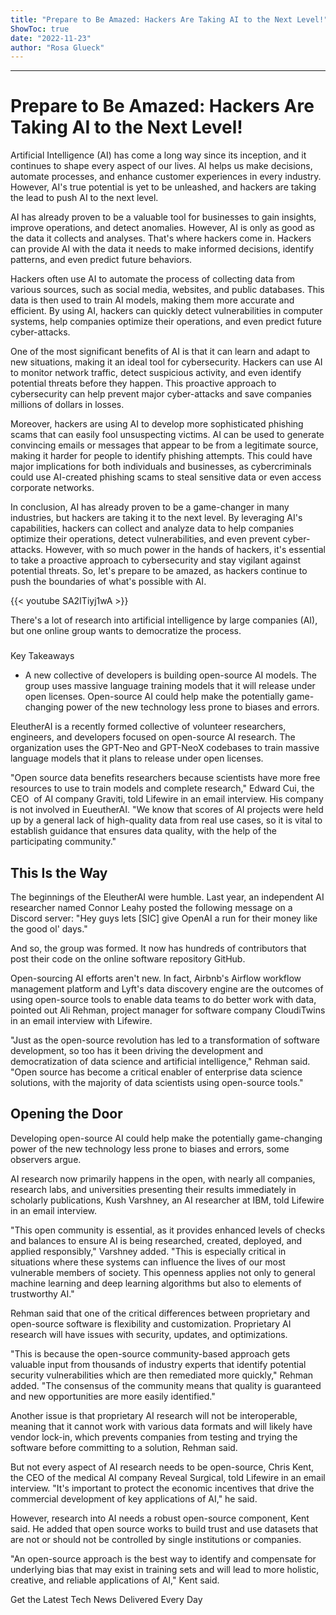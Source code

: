 ```yaml
---
title: "Prepare to Be Amazed: Hackers Are Taking AI to the Next Level!"
ShowToc: true 
date: "2022-11-23"
author: "Rosa Glueck"
---
```

*****
# Prepare to Be Amazed: Hackers Are Taking AI to the Next Level!

Artificial Intelligence (AI) has come a long way since its inception, and it continues to shape every aspect of our lives. AI helps us make decisions, automate processes, and enhance customer experiences in every industry. However, AI's true potential is yet to be unleashed, and hackers are taking the lead to push AI to the next level.

AI has already proven to be a valuable tool for businesses to gain insights, improve operations, and detect anomalies. However, AI is only as good as the data it collects and analyses. That's where hackers come in. Hackers can provide AI with the data it needs to make informed decisions, identify patterns, and even predict future behaviors.

Hackers often use AI to automate the process of collecting data from various sources, such as social media, websites, and public databases. This data is then used to train AI models, making them more accurate and efficient. By using AI, hackers can quickly detect vulnerabilities in computer systems, help companies optimize their operations, and even predict future cyber-attacks.

One of the most significant benefits of AI is that it can learn and adapt to new situations, making it an ideal tool for cybersecurity. Hackers can use AI to monitor network traffic, detect suspicious activity, and even identify potential threats before they happen. This proactive approach to cybersecurity can help prevent major cyber-attacks and save companies millions of dollars in losses.

Moreover, hackers are using AI to develop more sophisticated phishing scams that can easily fool unsuspecting victims. AI can be used to generate convincing emails or messages that appear to be from a legitimate source, making it harder for people to identify phishing attempts. This could have major implications for both individuals and businesses, as cybercriminals could use AI-created phishing scams to steal sensitive data or even access corporate networks.

In conclusion, AI has already proven to be a game-changer in many industries, but hackers are taking it to the next level. By leveraging AI's capabilities, hackers can collect and analyze data to help companies optimize their operations, detect vulnerabilities, and even prevent cyber-attacks. However, with so much power in the hands of hackers, it's essential to take a proactive approach to cybersecurity and stay vigilant against potential threats. So, let's prepare to be amazed, as hackers continue to push the boundaries of what's possible with AI.

{{< youtube SA2ITiyj1wA >}} 




There's a lot of research into artificial intelligence by large companies (AI), but one online group wants to democratize the process. 

 
### 
Key Takeaways
 
- A new collective of developers is building open-source AI models. The group uses massive language training models that it will release under open licenses. Open-source AI could help make the potentially game-changing power of the new technology less prone to biases and errors.

 

EleutherAI is a recently formed collective of volunteer researchers, engineers, and developers focused on open-source AI research. The organization uses the GPT-Neo and GPT-NeoX codebases to train massive language models that it plans to release under open licenses. 

 

"Open source data benefits researchers because scientists have more free resources to use to train models and complete research," Edward Cui, the CEO  of AI company Graviti, told Lifewire in an email interview. His company is not involved in EueutherAI. "We know that scores of AI projects were held up by a general lack of high-quality data from real use cases, so it is vital to establish guidance that ensures data quality, with the help of the participating community."

 
##   This Is the Way  
 

The beginnings of the EleutherAI were humble. Last year, an independent AI researcher named Connor Leahy posted the following message on a Discord server: "Hey guys lets [SIC] give OpenAI a run for their money like the good ol' days." 

 

And so, the group was formed. It now has hundreds of contributors that post their code on the online software repository GitHub. 

 

Open-sourcing AI efforts aren't new. In fact, Airbnb's Airflow workflow management platform and Lyft's data discovery engine are the outcomes of using open-source tools to enable data teams to do better work with data, pointed out Ali Rehman, project manager for software company CloudiTwins in an email interview with Lifewire. 

 

"Just as the open-source revolution has led to a transformation of software development, so too has it been driving the development and democratization of data science and artificial intelligence," Rehman said. "Open source has become a critical enabler of enterprise data science solutions, with the majority of data scientists using open-source tools."

 
##   Opening the Door  
 

Developing open-source AI could help make the potentially game-changing power of the new technology less prone to biases and errors, some observers argue. 

 

AI research now primarily happens in the open, with nearly all companies, research labs, and universities presenting their results immediately in scholarly publications, Kush Varshney, an AI researcher at IBM, told Lifewire in an email interview. 

 

"This open community is essential, as it provides enhanced levels of checks and balances to ensure AI is being researched, created, deployed, and applied responsibly," Varshney added. "This is especially critical in situations where these systems can influence the lives of our most vulnerable members of society. This openness applies not only to general machine learning and deep learning algorithms but also to elements of trustworthy AI."

 

Rehman said that one of the critical differences between proprietary and open-source software is flexibility and customization. Proprietary AI research will have issues with security, updates, and optimizations. 

 

"This is because the open-source community-based approach gets valuable input from thousands of industry experts that identify potential security vulnerabilities which are then remediated more quickly," Rehman added. "The consensus of the community means that quality is guaranteed and new opportunities are more easily identified."

 

Another issue is that proprietary AI research will not be interoperable, meaning that it cannot work with various data formats and will likely have vendor lock-in, which prevents companies from testing and trying the software before committing to a solution, Rehman said. 

 

But not every aspect of AI research needs to be open-source, Chris Kent, the CEO of the medical AI company Reveal Surgical, told Lifewire in an email interview. "It's important to protect the economic incentives that drive the commercial development of key applications of AI," he said. 

 

However, research into AI needs a robust open-source component, Kent said. He added that open source works to build trust and use datasets that are not or should not be controlled by single institutions or companies. 

 

"An open-source approach is the best way to identify and compensate for underlying bias that may exist in training sets and will lead to more holistic, creative, and reliable applications of AI," Kent said.

 

Get the Latest Tech News Delivered Every Day




